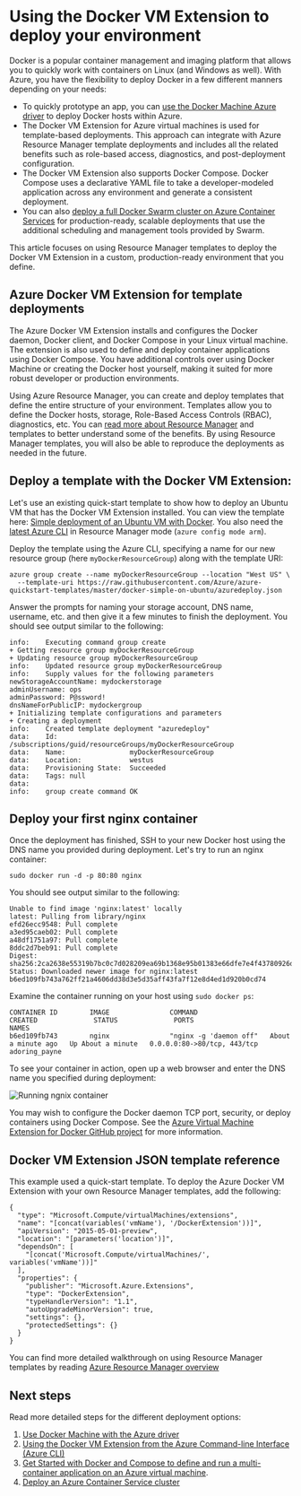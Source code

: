 <properties
   pageTitle="Learn about the Docker VM Extension on Azure | Microsoft Azure"
   description="Learn how to use the Docker VM Extension to quickly and securely deploy a Docker environment in Azure"
   services="virtual-machines-linux"
   documentationCenter=""
   authors="iainfoulds"
   manager="timlt"
   editor=""/>

<tags
   ms.service="virtual-machines-linux"
   ms.devlang="na"
   ms.topic="article"
   ms.tgt_pltfrm="vm-linux"
   ms.workload="infrastructure"
   ms.date="07/20/2016"
   ms.author="iainfou"/>

# Using the Docker VM Extension to deploy your environment

Docker is a popular container management and imaging platform that allows you to quickly work with containers on Linux (and Windows as well). With Azure, you have the flexibility to deploy Docker in a few different manners depending on your needs:

- To quickly prototype an app, you can [use the Docker Machine Azure driver](./virtual-machines-linux-docker-machine.md) to deploy Docker hosts within Azure.
- The Docker VM Extension for Azure virtual machines is used for template-based deployments. This approach can integrate with Azure Resource Manager template deployments and includes all the related benefits such as role-based access, diagnostics, and post-deployment configuration.
- The Docker VM Extension also supports Docker Compose. Docker Compose uses a declarative YAML file to take a developer-modeled application across any environment and generate a consistent deployment.
- You can also [deploy a full Docker Swarm cluster on Azure Container Services](../container-service/container-service-deployment.md) for production-ready, scalable deployments that use the additional scheduling and management tools provided by Swarm.

This article focuses on using Resource Manager templates to deploy the Docker VM Extension in a custom, production-ready environment that you define.

## Azure Docker VM Extension for template deployments

The Azure Docker VM Extension installs and configures the Docker daemon, Docker client, and Docker Compose in your Linux virtual machine. The extension is also used to define and deploy container applications using Docker Compose. You have additional controls over using Docker Machine or creating the Docker host yourself, making it suited for more robust developer or production environments.

Using Azure Resource Manager, you can create and deploy templates that define the entire structure of your environment. Templates allow you to define the Docker hosts, storage, Role-Based Access Controls (RBAC), diagnostics, etc. You can [read more about Resource Manager](../resource-group-overview.md) and templates to better understand some of the benefits. By using Resource Manager templates, you will also be able to reproduce the deployments as needed in the future.

## Deploy a template with the Docker VM Extension:

Let's use an existing quick-start template to show how to deploy an Ubuntu VM that has the Docker VM Extension installed. You can view the template here: [Simple deployment of an Ubuntu VM with Docker](https://github.com/Azure/azure-quickstart-templates/tree/master/docker-simple-on-ubuntu). You also need the [latest Azure CLI](../xplat-cli-install.md) in Resource Manager mode (`azure config mode arm`).

Deploy the template using the Azure CLI, specifying a name for our new resource group (here `myDockerResourceGroup`) along with the template URI:

```
azure group create --name myDockerResourceGroup --location "West US" \
  --template-uri https://raw.githubusercontent.com/Azure/azure-quickstart-templates/master/docker-simple-on-ubuntu/azuredeploy.json
```

Answer the prompts for naming your storage account, DNS name, username, etc. and then give it a few minutes to finish the deployment. You should see output similar to the following:

```
info:    Executing command group create
+ Getting resource group myDockerResourceGroup
+ Updating resource group myDockerResourceGroup
info:    Updated resource group myDockerResourceGroup
info:    Supply values for the following parameters
newStorageAccountName: mydockerstorage
adminUsername: ops
adminPassword: P@ssword!
dnsNameForPublicIP: mydockergroup
+ Initializing template configurations and parameters
+ Creating a deployment
info:    Created template deployment "azuredeploy"
data:    Id:                  /subscriptions/guid/resourceGroups/myDockerResourceGroup
data:    Name:                myDockerResourceGroup
data:    Location:            westus
data:    Provisioning State:  Succeeded
data:    Tags: null
data:
info:    group create command OK

```

## Deploy your first nginx container
Once the deployment has finished, SSH to your new Docker host using the DNS name you provided during deployment. Let's try to run an nginx container:

```
sudo docker run -d -p 80:80 nginx
```

You should see output similar to the following:

```
Unable to find image 'nginx:latest' locally
latest: Pulling from library/nginx
efd26ecc9548: Pull complete
a3ed95caeb02: Pull complete
a48df1751a97: Pull complete
8ddc2d7beb91: Pull complete
Digest: sha256:2ca2638e55319b7bc0c7d028209ea69b1368e95b01383e66dfe7e4f43780926d
Status: Downloaded newer image for nginx:latest
b6ed109fb743a762ff21a4606dd38d3e5d35aff43fa7f12e8d4ed1d920b0cd74
```

Examine the container running on your host using `sudo docker ps`:

```
CONTAINER ID        IMAGE               COMMAND                  CREATED              STATUS              PORTS                         NAMES
b6ed109fb743        nginx               "nginx -g 'daemon off"   About a minute ago   Up About a minute   0.0.0.0:80->80/tcp, 443/tcp   adoring_payne
```

To see your container in action, open up a web browser and enter the DNS name you specified during deployment:

![Running ngnix container](./media/virtual-machines-linux-dockerextension/nginxrunning.png)

You may wish to configure the Docker daemon TCP port, security, or deploy containers using Docker Compose. See the [Azure Virtual Machine Extension for Docker GitHub project]( https://github.com/Azure/azure-docker-extension/) for more information.

## Docker VM Extension JSON template reference

This example used a quick-start template. To deploy the Azure Docker VM Extension with your own Resource Manager templates, add the following:

```
{
  "type": "Microsoft.Compute/virtualMachines/extensions",
  "name": "[concat(variables('vmName'), '/DockerExtension'))]",
  "apiVersion": "2015-05-01-preview",
  "location": "[parameters('location')]",
  "dependsOn": [
    "[concat('Microsoft.Compute/virtualMachines/', variables('vmName'))]"
  ],
  "properties": {
    "publisher": "Microsoft.Azure.Extensions",
    "type": "DockerExtension",
    "typeHandlerVersion": "1.1",
    "autoUpgradeMinorVersion": true,
    "settings": {},
    "protectedSettings": {}
  }
}
```

You can find more detailed walkthrough on using Resource Manager templates by reading [Azure Resource Manager overview](../resource-group-overview.md)

## Next steps

Read more detailed steps for the different deployment options:

1. [Use Docker Machine with the Azure driver](./virtual-machines-linux-docker-machine.md)  
2. [Using the Docker VM Extension from the Azure Command-line Interface (Azure CLI)](./virtual-machines-linux-classic-cli-use-docker.md)  
3. [Get Started with Docker and Compose to define and run a multi-container application on an Azure virtual machine](virtual-machines-linux-docker-compose-quickstart.md).
3. [Deploy an Azure Container Service cluster](../container-service/container-service-deployment.md)
